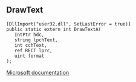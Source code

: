 ## DrawText

```
[DllImport("user32.dll", SetLastError = true)]
public static extern int DrawTextA(
   IntPtr hdc,
   string lpchText,
   int cchText,
   ref RECT lprc,
   uint format
);
```

[Microsoft documentation](https://docs.microsoft.com/en-us/windows/win32/api/winuser/nf-winuser-drawtexta)
